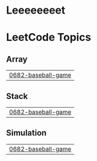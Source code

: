 # Leeeeeeeet
<!---LeetCode Topics Start-->
# LeetCode Topics
## Array
|  |
| ------- |
| [0682-baseball-game](https://github.com/MinjuKwak01/Leeeeeeeet/tree/master/0682-baseball-game) |
## Stack
|  |
| ------- |
| [0682-baseball-game](https://github.com/MinjuKwak01/Leeeeeeeet/tree/master/0682-baseball-game) |
## Simulation
|  |
| ------- |
| [0682-baseball-game](https://github.com/MinjuKwak01/Leeeeeeeet/tree/master/0682-baseball-game) |
<!---LeetCode Topics End-->